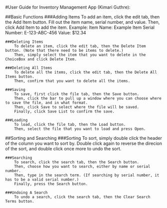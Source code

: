 #User Guide for Inventory Management App (Kimari Guthre):

##Basic Functions
	###Adding Items
		To add an item, click the edit tab, then the Add Item button. Fill out the item name, serial number, and value. 
		Then, click Add Item to add the item.
		Example:    Item Name: Example Item    Serial Number: E-123-ABC-456    Value: $12.34

	###Deleting Items
		To delete an item, click the edit tab, then the Delete Item button. (Note that there need to be items to delete.)
		Then, simply select the item that you want to delete in the ChoiceBox and click Delete Item.

	###Deleting All Items
		To delete all the items, click the edit tab, then the Delete All Items button.
		Then, confirm that you want to delete all the items.

	###Saving
		To save, first click the file tab, then the Save button. 
		Then, click the bar to pull up a window where you can choose where to save the file, and in what format.
		Then, click Save to select where the file will be saved.
		Finally, click Save List to confirm the save.

	###Loading
		To load, click the file tab, then the Load button.
		Then, select the file that you want to load and press Open.

##Sorting and Searching
	###Sorting
		To sort, simply double click the header of the column you want to sort by.
		Double click again to reverse the direcion of the sort, and double click once more to undo the sort.

	###Searching
		To search, click the search tab, then the Search button.
		Then, choose how you want to search, either by name or serial number.
		Then, type in the search term. (If searching by serial number, it has to be a valid serial number.)
		Finally, press the Search button.

	###Undoing A Search
		To undo a search, click the search tab, then the Clear Search Terms button.

